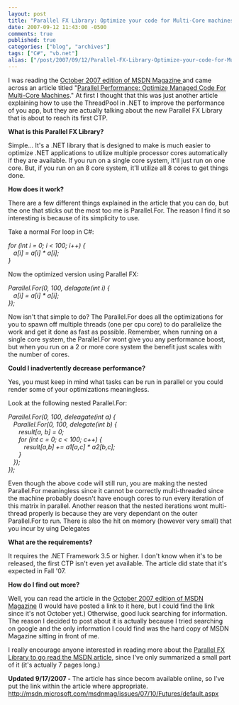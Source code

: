 ```yaml
---
layout: post
title: "Parallel FX Library: Optimize your code for Multi-Core machines"
date: 2007-09-12 11:43:00 -0500
comments: true
published: true
categories: ["blog", "archives"]
tags: ["C#", "vb.net"]
alias: ["/post/2007/09/12/Parallel-FX-Library-Optimize-your-code-for-Multi-Core-machines", "/post/2007/09/12/parallel-fx-library-optimize-your-code-for-multi-core-machines"]
---
```

<!-- more -->
<p>I was reading the <a href="http://msdn.microsoft.com/msdnmag/issues/07/10/">October 2007 edition of MSDN Magazine </a>and came across an article titled "<a href="http://msdn.microsoft.com/msdnmag/issues/07/10/Futures/default.aspx">Parallel Performance: Optimize Managed Code For Multi-Core Machines</a>." At first I thought that this was just another article explaining how to use the ThreadPool in .NET to improve the performance of you app, but they are actually talking about the new Parallel FX Library that is about to reach its first CTP.</p>
<p><strong>What is this Parallel FX Library?</strong></p>
<p>Simple... It's a .NET library that is designed to make is much easier to optimize .NET applications to utilize multiple processor cores automatically if they are available. If you run on a single core system, it'll just run on one core. But, if you run on an 8 core system, it'll utilize all 8 cores to get things done.</p>
<p><strong>How does it work?</strong></p>
<p>There are a few different things explained in the article that you can do, but the one that sticks out the most too me is Parallel.For. The reason I find it so interesting is because of its simplicity to use.</p>
<p>Take a normal For loop in C#:</p>
<p><em>for (int i = 0; i &lt; 100; i++) {<br />&nbsp;&nbsp; a[i] = a[i] * a[i];<br />}</em></p>
<p>Now the optimized version using Parallel FX:</p>
<p><em>Parallel.For(0, 100, delagate(int i) {<br />&nbsp;&nbsp; a[i] = a[i] * a[i];<br />});</em></p>
<p>Now isn't that simple to do? The Parallel.For does all the optimizations for you to spawn off multiple threads (one per cpu core) to do parallelize the work and get it done as fast as possible. Remember, when running on a single core system, the Parallel.For wont give you any performance boost, but when you run on a 2 or more core system the benefit just scales with the number of cores.</p>
<p><strong>Could I inadvertently decrease performance?</strong></p>
<p>Yes, you must keep in mind what tasks can be run in parallel or you could render some of your optimizations meaningless.</p>
<p>Look at the following nested Parallel.For:</p>
<p><em>Parallel.For(0, 100, deleagate(int a) {<br />&nbsp;&nbsp; Parallel.For(0, 100, delegate(int b) {<br />&nbsp;&nbsp;&nbsp;&nbsp;&nbsp; result[a, b] = 0;<br />&nbsp;&nbsp;&nbsp;&nbsp;&nbsp; for (int c = 0; c &lt; 100; c++) {<br />&nbsp;&nbsp;&nbsp;&nbsp;&nbsp;&nbsp;&nbsp;&nbsp; result[a,b] += a1[a,c] * a2[b,c];<br />&nbsp;&nbsp;&nbsp;&nbsp;&nbsp; }<br />&nbsp;&nbsp; });<br />});</em></p>
<p>Even though the above code will still run, you are making the nested Parallel.For meaningless since it cannot be correctly multi-threaded since the machine probably doesn't have enough cores to run every iteration of this matrix in parallel. Another reason that the nested iterations wont multi-thread properly is because they are very dependant on the outer Parallel.For to run. There is also the hit on memory (however very small) that you incur by uing Delegates</p>
<p><strong>What are the requirements?</strong></p>
<p>It requires the .NET Framework 3.5 or higher. I don't know when it's to be released, the first CTP isn't even yet available. The article did state that it's expected in Fall '07.</p>
<p><strong>How do I find out more?</strong></p>
<p>Well, you can read the article in the <a href="http://msdn.microsoft.com/msdnmag/issues/07/10/">October 2007 edition of MSDN Magazine</a> (I would have posted a link to it here, but I could find the link since it's not October yet.) Otherwise, good luck searching for information. The reason I decided to post about it is actually because I tried searching on google and the only information I could find was the hard copy of MSDN Magazine sitting in front of me.</p>
<p>I really encourage anyone interested in reading more about the <a href="http://msdn.microsoft.com/msdnmag/issues/07/10/Futures/default.aspx">Parallel FX Library to go read the MSDN article</a>, since I've only summarized a small part of it (it's actually 7 pages long.)</p>
<p><strong>Updated 9/17/2007 - </strong>The article has since becom available online, so I've put the link within the article where appropriate. <a href="http://msdn.microsoft.com/msdnmag/issues/07/10/Futures/default.aspx">http://msdn.microsoft.com/msdnmag/issues/07/10/Futures/default.aspx</a></p>
